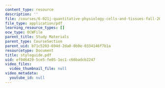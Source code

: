 ```yaml
---
content_type: resource
description: ''
file: /courses/6-021j-quantitative-physiology-cells-and-tissues-fall-2004/ef0464295ce5fe051ec1c66badcb2247_styleguide.pdf
file_type: application/pdf
learning_resource_types: []
ocw_type: OCWFile
parent_title: Study Materials
parent_type: CourseSection
parent_uid: b71c5203-694d-2da0-0b0e-0334146f7b1a
resourcetype: Document
title: styleguide.pdf
uid: ef046429-5ce5-fe05-1ec1-c66badcb2247
video_files:
  video_thumbnail_file: null
video_metadata:
  youtube_id: null
---
```

